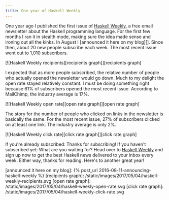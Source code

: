```yaml
---
title: One year of Haskell Weekly
---
```


One year ago I published the first issue of [Haskell Weekly][],
a free email newsletter about the Haskell programming language.
For the first few months I ran it in stealth mode,
making sure the idea made sense and ironing out all the kinks.
In August I [announced it here on my blog][].
Since then, about 20 new people subscribe each week.
The most recent issue went out to 1,010 subscribers.

[![Haskell Weekly recipients][recipients graph]][recipients graph]

I expected that as more people subscribed,
the relative number of people who actually opened the newsletter would go down.
Much to my delight the open rate stayed relatively constant.
I must be doing something right
because 61% of subscribers opened the most recent issue.
According to MailChimp, the industry average is 17%.

[![Haskell Weekly open rate][open rate graph]][open rate graph]

The story for the number of people who clicked on links in the newsletter is basically the same.
For the most recent issue, 27% of subscribers clicked on at least one link.
The industry average is only 2%.

[![Haskell Weekly click rate][click rate graph]][click rate graph]

If you're already subscribed: Thanks for subscribing!
If you haven't subscribed yet: What are you waiting for?
Head over to [Haskell Weekly][] and sign up now to get the best Haskell news delivered to your inbox every week.
Either way, thanks for reading.
Here's to another great year!

[Haskell Weekly]: https://haskellweekly.news
[announced it here on my blog]: {% post_url 2016-08-11-announcing-haskell-weekly %}
[recipients graph]: /static/images/2017/05/04/haskell-weekly-recipients.svg
[open rate graph]: /static/images/2017/05/04/haskell-weekly-open-rate.svg
[click rate graph]: /static/images/2017/05/04/haskell-weekly-click-rate.svg
